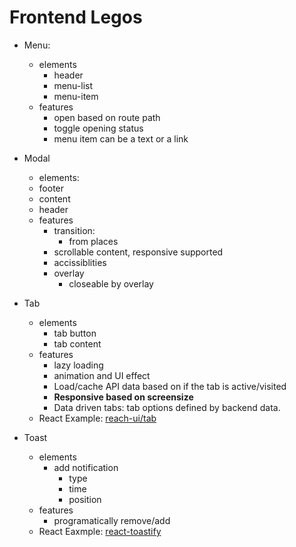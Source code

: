 # Frontend Legos

- Menu:
  - elements
  	- header
  	- menu-list
  	- menu-item
  - features
    - open based on route path
    - toggle opening status
    - menu item can be a text or a link 

- Modal
     - elements:
	- footer
	- content
	- header
     - features
     	- transition:
     		- from places
     	- scrollable content, responsive supported
     	- accissiblities
     	- overlay
     	  - closeable by overlay

- Tab
	- elements
		- tab button
		- tab content
	- features
		- lazy loading
		- animation and UI effect
		- Load/cache API data based on if the tab is active/visited
		- **Responsive based on screensize**
		- Data driven tabs: tab options defined by backend data.
	- React Example: [reach-ui/tab](https://reach.tech/tabs)

- Toast
	- elements
		- add notification
			- type
			- time
			- position
	- features
		- programatically remove/add
	- React Eaxmple: [react-toastify](https://www.npmjs.com/package/react-toastify)



